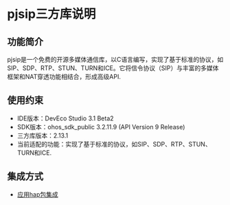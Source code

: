 # pjsip三方库说明
## 功能简介
pjsip是一个免费的开源多媒体通信库，以C语言编写，实现了基于标准的协议，如SIP、SDP、RTP、STUN、TURN和ICE。它将信令协议（SIP）与丰富的多媒体框架和NAT穿透功能相结合，形成高级API.
## 使用约束
- IDE版本：DevEco Studio 3.1 Beta2
- SDK版本：ohos_sdk_public 3.2.11.9 (API Version 9 Release)
- 三方库版本：2.13.1
- 当前适配的功能：实现了基于标准的协议，如SIP、SDP、RTP、STUN、TURN和ICE.

## 集成方式
+ [应用hap包集成](docs/hap_integrate.md)
